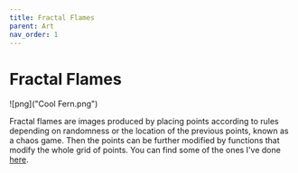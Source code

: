 ```yaml
---
title: Fractal Flames
parent: Art
nav_order: 1
---
```


# Fractal Flames

![png]("Cool Fern.png")

Fractal flames are images produced by placing points according to rules depending on randomness or the location of the previous points, known as a chaos game. Then the points can be further modified by functions that modify the whole grid of points. You can find some of the ones I've done [here](https://drive.google.com/folderview?id=1-3bBA0azBAzL2a3q6sER0sO8IRdL3Q2Z).
